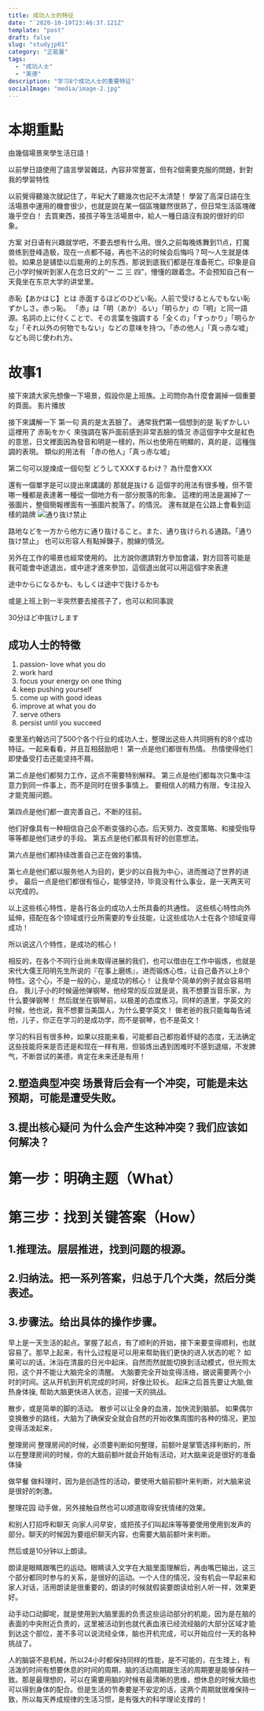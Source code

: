 ```yaml
---
title: 成功人士的特征
date: "`2020-10-19T23:46:37.121Z"
template: "post"
draft: false
slug: "studyjp01"
category: "正能量"
tags:
  - "成功人士"
  - "美德"
description: "学习8个成功人士的重要特征"
socialImage: "media/image-2.jpg"
---
```


# 本期重點
由幾個場景來學生活日語！

以前學日語使用了語言學習雜誌，內容非常豐富，但有2個需要克服的問題，針對我的學習特性

以前覺得聽幾次就記住了，年紀大了聽幾次也記不太清楚！
學習了高深日語在生活場景中運用的機會很少，也就是說在某一個區塊雖然很熟了，但日常生活區塊確幾乎空白！
去買東西，接孩子等生活場景中，給人一種日語沒有說的很好的印象。

方案
 对日语有兴趣就学吧，不要去想有什么用。很久之前每晚练舞到11点，打魔兽练到登峰造极，现在一点都不碰，再也不沾的时候会后悔吗？呵～人生就是体验。如果总是铺垫以后能用的上的东西，那说到底我们都是在准备死亡。印象是自己小学时候听到家人在念日文的“一 二 三 四”，懵懂的跟着念。不会预知自己有一天竟坐在东京大学的讲堂里。

赤恥【あかはじ】とは
赤面するほどのひどい恥。人前で受けるとんでもない恥ずかしさ。赤っ恥。
「赤」は「明（あか）るい」「明らか」の「明」と同一語源。名詞の上に付くことで、その言葉を強調する「全くの」「すっかり」「明らかな」「それ以外の何物でもない」などの意味を持つ。「赤の他人」「真っ赤な嘘」なども同じ使われ方。

# 故事1

接下來請大家先想像一下場景，假設你是上班族。上司問你為什麼會漏掉一個重要的頁面。
影片播放

接下來講解一下
第一句
真的是太丟臉了。
通常我們第一個想到的是 恥ずかしい 這裡用了
赤恥をかく 來強調在客戶面前感到非常丟臉的情況
赤這個字中文是紅色的意思，日文裡面因為發音和明是一樣的，所以也使用在明顯的，真的是，這種強調的表現。
類似的用法有
「赤の他人」「真っ赤な嘘」

第二句可以提煉成一個句型
どうしてXXXするわけ？ 為什麼會XXX

還有一個單字是可以提出來講講的
那就是抜ける
這個字的用法有很多種，但不管哪一種都是表達著一種從一個地方有一部分脫落的形象。
這裡的用法是漏掉了一張圖片，整個簡報裡面有一張圖片脫落了。的情況。
還有就是在公路上會看到這樣的路牌
![通り抜け禁止](2020-10-21-12-13-38.png)

路地などを一方から他方に通り抜けること。また、通り抜けられる通路。「通り抜け禁止」
也可以形容人有點掉鍊子，脫線的情況。

另外在工作的場景也經常使用的。
比方說你邀請對方參加會議，對方回答可能是
我可能會中途退出，或中途才進來參加，這個退出就可以用這個字來表達

途中からになるかも、もしくは途中で抜けるかも

或是上班上到一半突然要去接孩子了，也可以和同事說

30分ほど中抜けします

## 成功人士的特徵

1. passion- love what you do
2. work hard
3. focus your energy on one thing
4. keep pushing yourself
5. come up with good ideas
6. improve at what you do
7. serve others
8. persist until you succeed

查里圣约翰访问了500个各个行业的成功人士，整理出这些人共同拥有的8个成功特征。一起来看看，并且互相鼓励吧！
第一点是他们都很有热情。
热情使得他们即使备受打击还能坚持不屑。

第二点是他们都努力工作，这点不需要特别解释。
第三点是他们都每次只集中注意力到同一件事上，而不是同时在很多事情上。
要相信人的精力有限，专注投入才能克服问题。

第四点是他们都一直完善自己，不断的往前。

他们好像具有一种相信自己会不断变强的心态。后天努力、改变策略、和接受指导等等都是他们进步的手段。
第五点是他们都具有好的创意想法。

第六点是他们都持续改善自己正在做的事情。

第七点是他们都以服务他人为目的，更少的以自我为中心，进而推动了世界的进步。
最后一点是他们都很有恒心，能够坚持，毕竟没有什么事业，是一天两天可以完成的。

以上这些核心特性，是各行各业的成功人士所具备的共通性。
这些核心特性向外延伸，搭配在各个领域或行业所需要的专业技能，让这些成功人士在各个领域变得成功！

所以说这八个特性，是成功的核心！

相反的，在各个不同行业尚未取得进展的我们，也可以借由在工作中锻炼，也就是宋代大儒王阳明先生所说的『在事上磨练』，进而锻炼心性，让自己备齐以上8个特性。这个心，不是一般的心，是成功的核心！
让我举个简单的例子就会容易明白。
我儿子小的时候逼他弹钢琴，他经常的反应就是说，我不想要当音乐家，为什么要弹钢琴！ 然后就坐在钢琴前，以极差的态度练习。同样的道里，学英文的时候，他也说，我不想要当美国人，为什么要学英文！
做老爸的我只能每每告诫他，儿子，你正在学习的是成功学，而不是钢琴，也不是英文！

学习的科目有很多种，如果以技能来看，可能都自己都抱着怀疑的态度，无法确定这些技能将来是否还是和现在一样有用，但锻炼出遇到困难时不感到退缩，不发脾气，不断尝试的美德，肯定在未来还是有用！




## 2.塑造典型冲突 场景背后会有一个冲突，可能是未达预期，可能是遭受失败。
## 3.提出核心疑问 为什么会产生这种冲突？我们应该如何解决？

# 第一步：明确主题（What）

# 第三步：找到关键答案（How）

## 1.推理法。层层推进，找到问题的根源。

## 2.归纳法。把一系列答案，归总于几个大类，然后分类表述。

## 3.步骤法。给出具体的操作步骤。


早上是一天生活的起点。掌握了起点，有了顺利的开始，接下来要变得顺利，也就容易了。那早上起来，有什么过程是可以用来帮助我们更快的进入状态的呢？
如果可以的话，沐浴在清晨的日光中起床，自然而然就能切换到活动模式，但光照太阳，这个并不能让大脑完全的清醒。
大脑要完全开始变得活络，据说需要两个小时的时间。这从开机到开机完成的时间，好像比较长。
起床之后首先要让大脑,做热身体操, 帮助大脑更快进入状态，迎接一天的挑战。

散步，或是简单的脚的活动。
散步可以让全身的血液，加快流到脑部。
如果偶尔变换散步的路线，大脑为了确保安全就会自然的开始收集周围的各种的情况，更加变得活泼起来，


	
整理房间
整理房间的时候，必须要判断如何整理，前额叶是掌管选择判断的，所以在整理房间的时候，你的大脑前额叶就会开始有活动，对大脑来说是很好的准备体操

做早餐
做料理时，因为是创造性的活动，要使用大脑前额叶来判断，对大脑来说是很好的刺激。

整理花园
动手做，另外接触自然也可以顺道取得安抚情绪的效果。

和别人打招呼和聊天
向家人问早安，或把孩子们叫起床等等要使用使用到发声的部分。聊天的时候因为要组织聊天内容，也需要大脑前额叶来判断。

然后或是10分钟以上朗读。

朗读是眼睛跟嘴巴的运动。眼睛读入文字在大脑里面理解后，再由嘴巴输出，这三个部分都同时参与的关系，是很好的运动。一个人住的情况，没有机会一早起来和家人对话，活用朗读是很重要的，朗读的时候就假装要朗读给别人听一样，效果更好。


动手动口动脚呢，就是使用到大脑里面的负责这些运动部分的机能，因为是在脑的表面的中央附近负责的，这里被活动到也就代表血液已经流经脑的大部分区域才能到达这个部位，差不多可以说流经全体，脑也开机完成，可以开始应付一天的各种挑战了。

人的脑袋不是机械，所以24小时都保持同样的性能，是不可能的，在生理上，有活泼的时间有想要休息的时间的周期，脑的活动周期跟生活的周期要是能够保持一致。那是最理想的，可以在需要用脑的时候有最清晰的思维，想休息的时候大脑也可以得到身体的配合。但是生活的节奏要是不安定的话，这两个周期就很难保持一致，所以每天养成规律的生活习惯，是有强大的科学理论支撑的！

